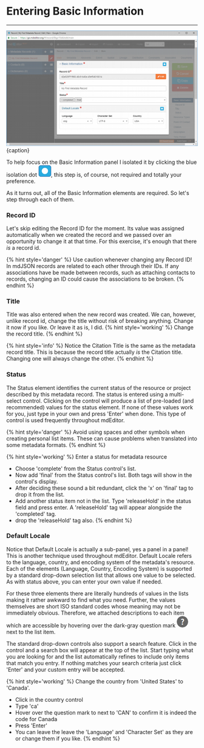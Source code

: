 # Entering Basic Information
---

![Editing Window - Main - Basic Information](/assets/get-started/edit-window-main-basic.png){caption}

To help focus on the <span class="md-panel">Basic Information</span> panel I isolated it by clicking the blue isolation dot ![](/assets/bullets/isolation-dot.png), this step is, of course, not required and totally your preference. 

As it turns out, all of the <span class="md-panel">Basic Information</span> elements are required.  So let's step through each of them. 

### Record ID <i class="fa fa-asterisk required" title="Required"> </i>

Let's skip editing the <span class="md-element">Record ID</span> for the moment.  Its value was assigned automatically when we created the record and we passed over an opportunity to change it at that time.  For this exercise, it's enough that there *is* a <span class="md-element">record id</span>.

{% hint style='danger' %}
  Use caution whenever changing any <span class="md-element">Record ID</span>!  In mdJSON records are related to each other through their IDs.  If any associations have be made between records, such as attaching contacts to records, changing an ID could cause the associations to be broken.
{% endhint %}

### Title <i class="fa fa-asterisk required" title="Required"> </i>

<span class="md-element">Title</span> was also entered when the new record was created.  We can, however, unlike <span class="md-element">record id</span>, change the <span class="md-element">title</span> without risk of breaking anything.  Change it now if you like.  Or leave it as is, I did. 
{% hint style='working' %}
   Change the record title.
{% endhint %}

{% hint style='info' %}
  Notice the <span class="md-panel">Citation</span> <span class="md-element">Title</span> is the same as the metadata record <span class="md-element">title</span>.  This is because the record title actually *is* the <span class="md-panel">Citation</span> <span class="md-element">title</span>. Changing one will always change the other.
{% endhint %}

### Status <i class="fa fa-asterisk required" title="Required"> </i>

The <span class="md-element">Status</span> element identifies the current status of the resource or project described by this metadata record.  The status is entered using a multi-select control.  Clicking on the control will produce a list of pre-loaded (and recommended) values for the <span class="md-element">status</span> element.  If none of these values work for you, just type in your own and press 'Enter' when done.  This type of control is used frequently throughout mdEditor.

{% hint style='danger' %}
  Avoid using spaces and other symbols when creating personal list items.  These can cause problems when translated into some metadata formats.
{% endhint %}

{% hint style='working' %}
  Enter a status for metadata resource
  * Choose 'complete' from the <span class="md-element">Status</span> control's list. 
  * Now add 'final' from the <span class="md-element">Status</span> control's list.  Both tags will show in the control's display.
  * After deciding these sound a bit redundant, click the 'x' on 'final' tag to drop it from the list. 
  * Add another status item not in the list.  Type 'releaseHold' in the status field and press enter.  A 'releaseHold' tag will appear alongside the 'completed' tag.
  * drop the 'releaseHold' tag also.
{% endhint %}

### Default Locale <i class="fa fa-asterisk required" title="Required"> </i>

Notice that <span class="md-panel">Default Locale</span> is actually a sub-panel, yes a panel in a panel!  This is another technique used throughout mdEditor.  <span class="md-panel">Default Locale</span> refers to the language, country, and encoding system of the metadata's resource.  Each of the elements (<span class="md-element">Language</span>, <span class="md-element">Country</span>, <span class="md-element">Encoding System</span>) is supported by a standard drop-down selection list that allows one value to be selected.  As with <span class="md-element">status</span> above, you can enter your own value if needed.  

For these three elements there are literally hundreds of values in the lists making it rather awkward to find what you need.  Further, the values themselves are short ISO standard codes whose meaning may not be immediately obvious.  Therefore, we attached descriptions to each item which are accessible by hovering over the dark-gray question mark ![](/assets/bullets/question-dark.png) next to the list item.  

The standard drop-down controls also support a search feature.  Click in the control and a search box will appear at the top of the list. Start typing what you are looking for and the list automatically refines to include only items that match you entry.  If nothing matches your search criteria just click 'Enter' and your custom entry will be accepted.

{% hint style='working' %}
  Change the country from 'United States' to 'Canada'.
  * Click in the country control
  * Type 'ca'
  * Hover over the question mark to next to 'CAN' to confirm it is indeed the code for Canada
  * Press 'Enter'
  * You can leave the leave the 'Language' and 'Character Set' as they are or change them if you like.
{% endhint %}
